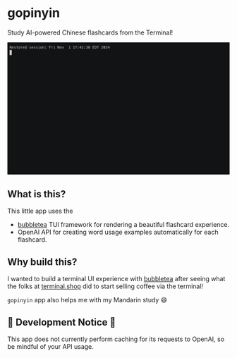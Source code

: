 # gopinyin
Study AI-powered Chinese flashcards from the Terminal!

![Example usage](demo.gif)

## What is this?
This little app uses the
- [bubbletea](https://github.com/charmbracelet/bubbletea) TUI framework for rendering a beautiful flashcard experience.
- OpenAI API for creating word usage examples automatically for each flashcard.

## Why build this?
I wanted to build a terminal UI experience with [bubbletea](https://github.com/charmbracelet/bubbletea) after seeing what the folks at [terminal.shop](https://www.terminal.shop/) did to start selling coffee via the terminal!

`gopinyin` app also helps me with my Mandarin study 😄

## 🚧 Development Notice 🚧
This app does not currently perform caching for its requests to OpenAI, so be mindful of your API usage.
